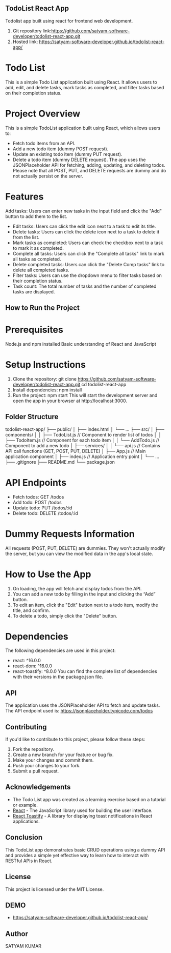 ## TodoList React App

Todolist app built using react for frontend web development.

1. Git repository link:https://github.com/satyam-software-developer/todolist-react-app.git
2. Hosted link:  https://satyam-software-developer.github.io/todolist-react-app/

# Todo List

This is a simple Todo List application built using React. It allows users to add, edit, and delete tasks, mark tasks as completed, and filter tasks based on their completion status.

# Project Overview

This is a simple TodoList application built using React, which allows users to:

- Fetch todo items from an API.
- Add a new todo item (dummy POST request).
- Update an existing todo item (dummy PUT request).
- Delete a todo item (dummy DELETE request).
  The app uses the JSONPlaceholder API for fetching, adding, updating, and deleting todos. Please note that all POST, PUT, and DELETE requests are dummy and do not actually persist on the server.

# Features

Add tasks: Users can enter new tasks in the input field and click the "Add" button to add them to the list.

- Edit tasks: Users can click the edit icon next to a task to edit its title.
- Delete tasks: Users can click the delete icon next to a task to delete it from the list.
- Mark tasks as completed: Users can check the checkbox next to a task to mark it as completed.
- Complete all tasks: Users can click the "Complete all tasks" link to mark all tasks as completed.
- Delete completed tasks: Users can click the "Delete Comp tasks" link to delete all completed tasks.
- Filter tasks: Users can use the dropdown menu to filter tasks based on their completion status.
- Task count: The total number of tasks and the number of completed tasks are displayed.

## How to Run the Project

# Prerequisites

Node.js and npm installed
Basic understanding of React and JavaScript

# Setup Instructions

1. Clone the repository:
   git clone https://github.com/satyam-software-developer/todolist-react-app.git
   cd todolist-react-app
2. Install dependencies:
   npm install
3. Run the project:
   npm start
   This will start the development server and open the app in your browser at http://localhost:3000.

## Folder Structure

todolist-react-app/
├── public/
│ ├── index.html
│ └── ...
├── src/
│ ├── components/
│ │ ├── TodoList.js // Component to render list of todos
│ │ ├── TodoItem.js // Component for each todo item
│ │ └── AddTodo.js // Component to add a new todo
│ ├── services/
│ │ └── api.js // Contains API call functions (GET, POST, PUT, DELETE)
│ ├── App.js // Main application component
│ ├── index.js // Application entry point
│ └── ...
├── .gitignore
├── README.md
└── package.json

# API Endpoints

- Fetch todos: GET /todos
- Add todo: POST /todos
- Update todo: PUT /todos/:id
- Delete todo: DELETE /todos/:id

# Dummy Requests Information

All requests (POST, PUT, DELETE) are dummies. They won't actually modify the server, but you can view the modified data in the app's local state.

# How to Use the App

1. On loading, the app will fetch and display todos from the API.
2. You can add a new todo by filling in the input and clicking the “Add” button.
3. To edit an item, click the "Edit" button next to a todo item, modify the title, and confirm.
4. To delete a todo, simply click the "Delete" button.

# Dependencies

The following dependencies are used in this project:

- react: ^16.0.0
- react-dom: ^16.0.0
- react-toastify: ^8.0.0
  You can find the complete list of dependencies with their versions in the package.json file.

## API

The application uses the JSONPlaceholder API to fetch and update tasks. The API endpoint used is: https://jsonplaceholder.typicode.com/todos

## Contributing

If you'd like to contribute to this project, please follow these steps:

1. Fork the repository.
2. Create a new branch for your feature or bug fix.
3. Make your changes and commit them.
4. Push your changes to your fork.
5. Submit a pull request.

## Acknowledgements

- The Todo List app was created as a learning exercise based on a tutorial or example.
- [React](https://reactjs.org/) - The JavaScript library used for building the user interface.
- [React Toastify](https://fkhadra.github.io/react-toastify/) - A library for displaying toast notifications in React applications.

## Conclusion

This TodoList app demonstrates basic CRUD operations using a dummy API and provides a simple yet effective way to learn how to interact with RESTful APIs in React.

## License

This project is licensed under the MIT License.

## DEMO

-  https://satyam-software-developer.github.io/todolist-react-app/

## Author

SATYAM KUMAR
